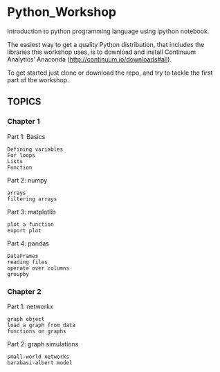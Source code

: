# Python_Workshop

Introduction to python programming language using ipython notebook.

The easiest way to get a quality Python distribution, that includes the libraries this workshop uses, is to download and install Continuum Analytics’ Anaconda (http://continuum.io/downloads#all).

To get started just clone or download the repo, and try to tackle the first part of the workshop.

## TOPICS

### Chapter 1

Part 1: Basics
```
Defining variables
For loops
Lists
Function
```

Part 2: numpy
```
arrays
filtering arrays
```

Part 3: matplotlib
```
plot a function
export plot
```

Part 4: pandas
```
DataFrames
reading files
operate over columns
groupby
```

### Chapter 2

Part 1: networkx
```
graph object
load a graph from data
functions on graphs
```

Part 2: graph simulations
```
small-world networks
barabasi-albert model
```